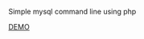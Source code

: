 Simple mysql command line using php

<a href="http://ibacor.com/document/mysql-command-line/">DEMO</a>
